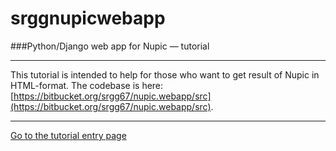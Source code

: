 srggnupicwebapp
===============
###Python/Django web app for Nupic &#8212; tutorial
***
This tutorial is intended to help for those who want to get result of Nupic in HTML-format. The codebase is here: [https://bitbucket.org/srgg67/nupic.webapp/src](https://bitbucket.org/srgg67/nupic.webapp/src).
***
[Go to the tutorial entry page ](http://srgg6701.github.io/srggnupicwebapp/)
